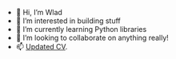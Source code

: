 - 👋 Hi, I’m Wlad
- 👀 I’m interested in building stuff
- 🌱 I’m currently learning Python libraries
- 💞️ I’m looking to collaborate on anything really!
- 📫 [Updated CV](https://wladhinz.github.io/cv/).
